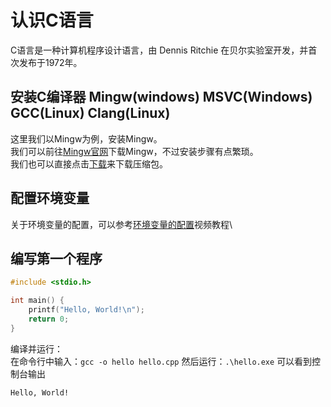 # 认识C语言
C语言是一种计算机程序设计语言，由 Dennis Ritchie 在贝尔实验室开发，并首次发布于1972年。
## 安装C编译器 Mingw(windows) MSVC(Windows) GCC(Linux) Clang(Linux)
这里我们以Mingw为例，安装Mingw。\
我们可以前往[Mingw官网](https://sourceforge.net/projects/mingw/)下载Mingw，不过安装步骤有点繁琐。\
我们也可以直接点击[下载](https://ganxue.top/api/open/download/mingw)来下载压缩包。
## 配置环境变量
关于环境变量的配置，可以参考[环境变量的配置](https://www.douyin.com/user/self?from_tab_name=main&modal_id=7402243166088301876&showTab=post)视频教程\
## 编写第一个程序
```c
#include <stdio.h>

int main() {
    printf("Hello, World!\n");
    return 0;
}
```
编译并运行：\
在命令行中输入：`gcc -o hello hello.cpp`
然后运行：`.\hello.exe`
可以看到控制台输出
```bash
Hello, World!
```